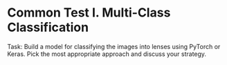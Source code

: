 # Common Test I. Multi-Class Classification

Task: Build a model for classifying the images into lenses using PyTorch or Keras. Pick the most appropriate approach and discuss your strategy.

